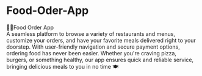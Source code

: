 # Food-Oder-App
🍔🍕Food Order App <br>
A seamless platform to browse a variety of restaurants and menus, customize your orders, and have 
your favorite meals delivered right to your doorstep. With user-friendly navigation and secure 
payment options, ordering food has never been easier. Whether you're craving pizza, burgers, or
something healthy, our app ensures quick and reliable service, bringing delicious meals to you 
in no time 🍽








